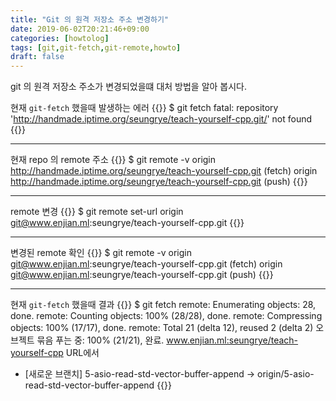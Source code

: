 ```yaml
---
title: "Git 의 원격 저장소 주소 변경하기"
date: 2019-06-02T20:21:46+09:00
categories: [howtolog]
tags: [git,git-fetch,git-remote,howto]
draft: false
---
```


git 의 원격 저장소 주소가 변경되었을떄 대처 방법을 알아 봅시다. 

<!--more-->

현재 `git-fetch` 했을때 발생하는 에러
{{<highlight bash>}}
$ git fetch
fatal: repository 'http://handmade.iptime.org/seungrye/teach-yourself-cpp.git/' not found
{{</highlight>}}

----

현재 repo 의 remote 주소
{{<highlight bash>}}
$ git remote -v
origin	http://handmade.iptime.org/seungrye/teach-yourself-cpp.git (fetch)
origin	http://handmade.iptime.org/seungrye/teach-yourself-cpp.git (push)
{{</highlight>}}

----

remote 변경
{{<highlight bash>}}
$ git remote set-url origin git@www.enjian.ml:seungrye/teach-yourself-cpp.git 
{{</highlight>}}

----

변경된 remote 확인
{{<highlight bash>}}
$ git remote -v
origin	git@www.enjian.ml:seungrye/teach-yourself-cpp.git (fetch)
origin	git@www.enjian.ml:seungrye/teach-yourself-cpp.git (push)
{{</highlight>}}

----

현재 `git-fetch` 했을때 결과
{{<highlight bash>}}
$ git fetch
remote: Enumerating objects: 28, done.
remote: Counting objects: 100% (28/28), done.
remote: Compressing objects: 100% (17/17), done.
remote: Total 21 (delta 12), reused 2 (delta 2)
오브젝트 묶음 푸는 중: 100% (21/21), 완료.
www.enjian.ml:seungrye/teach-yourself-cpp URL에서
 * [새로운 브랜치]   5-asio-read-std-vector-buffer-append -> origin/5-asio-read-std-vector-buffer-append
{{</highlight>}}

